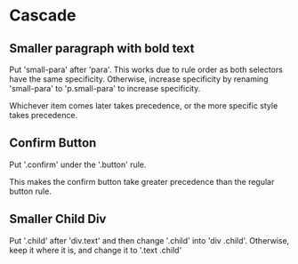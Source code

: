 # Cascade
## Smaller paragraph with bold text
Put 'small-para' after 'para'. This works due to rule order as both selectors have the same specificity.
Otherwise, increase specificity by renaming 'small-para' to 'p.small-para' to increase specificity.

Whichever item comes later takes precedence, or the more specific style takes precedence.

## Confirm Button
Put '.confirm' under the '.button' rule.

This makes the confirm button take greater precedence than the regular button rule.

## Smaller Child Div
Put '.child' after 'div.text' and then change '.child' into 'div .child'.
Otherwise, keep it where it is, and change it to '.text .child'
